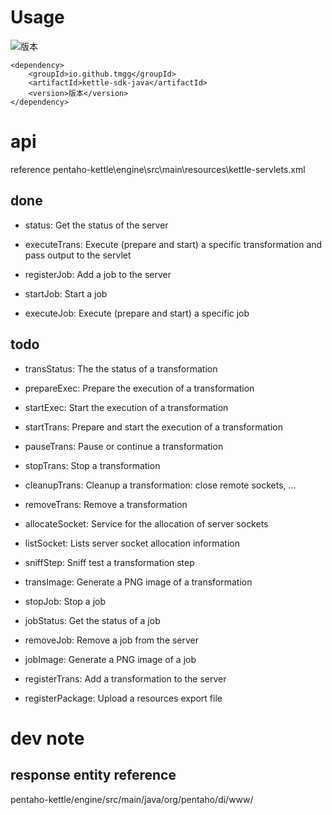 # Usage
![版本](https://img.shields.io/maven-central/v/io.github.tmgg/kettle-sdk-java)
```
<dependency>
    <groupId>io.github.tmgg</groupId>
    <artifactId>kettle-sdk-java</artifactId>
    <version>版本</version>
</dependency>
```


# api

reference pentaho-kettle\engine\src\main\resources\kettle-servlets.xml

## done

- status: Get the status of the server
- executeTrans: Execute (prepare and start) a specific transformation and pass output to the servlet

- registerJob: Add a job to the server
- startJob: Start a job
- executeJob: Execute (prepare and start) a specific job

## todo

- transStatus: The the status of a transformation
- prepareExec: Prepare the execution of a transformation
- startExec: Start the execution of a transformation
- startTrans: Prepare and start the execution of a transformation
- pauseTrans: Pause or continue a transformation
- stopTrans: Stop a transformation
- cleanupTrans: Cleanup a transformation: close remote sockets, ...
- removeTrans: Remove a transformation
- allocateSocket: Service for the allocation of server sockets
- listSocket: Lists server socket allocation information
- sniffStep: Sniff test a transformation step
- transImage: Generate a PNG image of a transformation



- stopJob: Stop a job
- jobStatus: Get the status of a job
- removeJob: Remove a job from the server


- jobImage: Generate a PNG image of a job


- registerTrans: Add a transformation to the server
- registerPackage: Upload a resources export file




# dev note

## response entity reference

pentaho-kettle/engine/src/main/java/org/pentaho/di/www/
